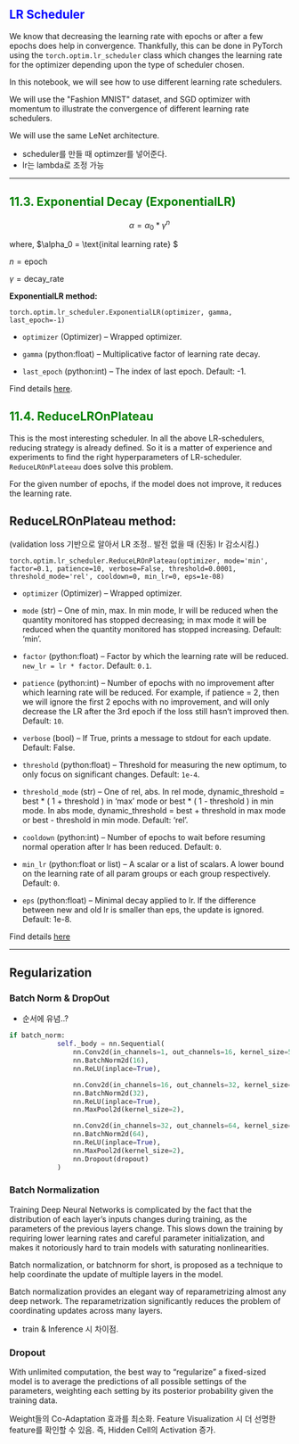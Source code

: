 ## <font style="color:blue">LR Scheduler</font>

We know that decreasing the learning rate with epochs or after a few epochs does help in convergence. Thankfully, this can be done in PyTorch using the `torch.optim.lr_scheduler` class which changes the learning rate for the optimizer depending upon the type of scheduler chosen. 

In this notebook, we will see how to use different learning rate schedulers. 

We will use the "Fashion MNIST" dataset, and SGD optimizer with momentum to illustrate the convergence of different learning rate schedulers.

We will use the same LeNet architecture.

- scheduler를 만들 때 optimzer를 넣어준다.
- lr는 lambda로 조정 가능

-------------------------------------------------  

## <font style="color:green">11.3. Exponential Decay (ExponentialLR)</font>

$$
\alpha = \alpha_0 * \gamma^n
$$

where, $\alpha_0 = \text{inital learning rate} $

$n = \text{epoch}$

$\gamma = \text{decay_rate}$

**ExponentialLR method:**

```
torch.optim.lr_scheduler.ExponentialLR(optimizer, gamma, last_epoch=-1)
```
- `optimizer` (Optimizer) – Wrapped optimizer.

- `gamma` (python:float) – Multiplicative factor of learning rate decay.

- `last_epoch` (python:int) – The index of last epoch. Default: -1.

Find details [here](https://pytorch.org/docs/stable/optim.html#torch.optim.lr_scheduler.ExponentialLR).

## <font style="color:green">11.4. ReduceLROnPlateau</font>

This is the most interesting scheduler. In all the above LR-schedulers, reducing strategy is already defined. So it is a matter of experience and experiments to find the right hyperparameters of LR-scheduler. `ReduceLROnPlateeau` does solve this problem.

For the given number of epochs, if the model does not improve, it reduces the learning rate.

## **ReduceLROnPlateau method:**
(validation loss 기반으로 알아서 LR 조정.. 발전 없을 때 (진동) lr 감소시킴.)

```
torch.optim.lr_scheduler.ReduceLROnPlateau(optimizer, mode='min', factor=0.1, patience=10, verbose=False, threshold=0.0001, threshold_mode='rel', cooldown=0, min_lr=0, eps=1e-08)
```
- `optimizer` (Optimizer) – Wrapped optimizer.

- `mode` (str) – One of min, max. In min mode, lr will be reduced when the quantity monitored has stopped decreasing; in max mode it will be reduced when the quantity monitored has stopped increasing. Default: ‘min’.

- `factor` (python:float) – Factor by which the learning rate will be reduced. `new_lr = lr * factor`. Default: `0.1`.

- `patience` (python:int) – Number of epochs with no improvement after which learning rate will be reduced. For example, if patience = 2, then we will ignore the first 2 epochs with no improvement, and will only decrease the LR after the 3rd epoch if the loss still hasn’t improved then. Default: `10`.

- `verbose` (bool) – If True, prints a message to stdout for each update. Default: False.

- `threshold` (python:float) – Threshold for measuring the new optimum, to only focus on significant changes. Default: `1e-4`.

- `threshold_mode` (str) – One of rel, abs. In rel mode, dynamic_threshold = best * ( 1 + threshold ) in ‘max’ mode or best * ( 1 - threshold ) in min mode. In abs mode, dynamic_threshold = best + threshold in max mode or best - threshold in min mode. Default: ‘rel’.

- `cooldown` (python:int) – Number of epochs to wait before resuming normal operation after lr has been reduced. Default: `0`.

- `min_lr` (python:float or list) – A scalar or a list of scalars. A lower bound on the learning rate of all param groups or each group respectively. Default: `0`.

- `eps` (python:float) – Minimal decay applied to lr. If the difference between new and old lr is smaller than eps, the update is ignored. Default: 1e-8.

Find details [here](https://pytorch.org/docs/stable/optim.html#torch.optim.lr_scheduler.ReduceLROnPlateau)


--------------------------------------------------------

## Regularization 

### Batch Norm & DropOut

- 순서에 유념..?

```python
if batch_norm:
            self._body = nn.Sequential(
                nn.Conv2d(in_channels=1, out_channels=16, kernel_size=5),
                nn.BatchNorm2d(16),
                nn.ReLU(inplace=True),

                nn.Conv2d(in_channels=16, out_channels=32, kernel_size=5),
                nn.BatchNorm2d(32),
                nn.ReLU(inplace=True),
                nn.MaxPool2d(kernel_size=2),

                nn.Conv2d(in_channels=32, out_channels=64, kernel_size=3),
                nn.BatchNorm2d(64),
                nn.ReLU(inplace=True),
                nn.MaxPool2d(kernel_size=2),
                nn.Dropout(dropout)
            )
```

### Batch Normalization

Training Deep Neural Networks is complicated by the fact that the distribution of each layer’s inputs changes during training, as the parameters of the previous layers change. This slows down the training by requiring lower learning rates and careful parameter initialization, and makes it notoriously hard to train models with saturating nonlinearities.

Batch normalization, or batchnorm for short, is proposed as a technique to help coordinate the update of multiple layers in the model.

Batch normalization provides an elegant way of reparametrizing almost any deep network. The reparametrization significantly reduces the problem of coordinating updates across many layers.

- train & Inference 시 차이점.


### Dropout

With unlimited computation, the best way to “regularize” a fixed-sized model is to average the predictions of all possible settings of the parameters, weighting each setting by its posterior probability given the training data.

Weight들의 Co-Adaptation 효과를 최소화. Feature Visualization 시 더 선명한 feature를 확인할 수 있음. 즉, Hidden Cell의 Activation 증가.